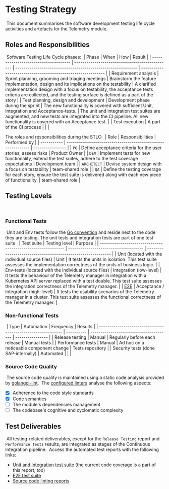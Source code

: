 # Testing Strategy
​
This document summarises the software development testing life cycle activities and artefacts for the Telemetry module.
​
## Roles and Responsibilities
​
Software Testing Life Cycle phases:
​
| Phase                                 | When                                            | How                                                          | Result                                                       |
| ------------------------------------- | ----------------------------------------------- | ------------------------------------------------------------ | ------------------------------------------------------------ |
| Requirement analysis                  | Sprint planning, grooming and triaging meetings | Brainstorm the feature implementation, design and its implications on the testability | A clarified implementation design with a focus on testability, the acceptance tests criteria are collected, and the testing surface is defined as a part of the story |
| Test planning, design and development | Development phase during the sprint             | The new functionality is covered with sufficient Unit, Integration and Acceptance-tests. | The unit and integration test suites are augmented, and new tests are integrated into the CI pipeline. All new functionality is covered with an Acceptance test. |
| Test execution                        | A part of the CI process                        |                                                              |                                                              |
​

The roles and responsibilities during the STLC:
​
| Role        | Responsibilities                                             | Performed by     |
| ----------- | ------------------------------------------------------------ | ---------------- |
| `PO`        | Define acceptance criteria for the user stories, assess risks | Product Owner             |
| `DEV`       | Implement tests for new functionality, extend the test suites, adhere to the test coverage expectations | Development team |
| `ARCHITECT` | Devise system design with a focus on testability             | team-shared role |
| `QA`        | Define the testing coverage for each story, ensure the test suite is delivered along with each new piece of functionality. | team-shared role |
​
## Testing Levels
​
### Functional Tests
​
Unit and Env tests follow the [Go convention](https://go.dev/doc/tutorial/add-a-test) and reside next to the code they are testing. The unit tests and integration tests are part of one test suite.
​
| Test suite                                                   | Testing level                         | Purpose                                                      |
| ------------------------------------------------------------ | ------------------------------------- | ------------------------------------------------------------ |
| Unit (located with the individual source files)              | Unit                                  | It tests the units in isolation. This test suite assesses the implementation correctness of the units of business logic. |
| Env-tests (located with the individual source files)         | Integration  (low-level)              | It tests the behaviour of the Telemetry manager in integration with a Kubernetes API server replaced with a test double. This test suite assesses the integration correctness of the Telemetry manager. |
| [E2E](/test/e2e) | Acceptance / Integration (high-level) | It tests the usability scenarios of the Telemetry manager in a cluster. This test suite assesses the functional correctness of the Telemetry manager. |
​
### Non-functional Tests
​
| Type                                                         | Automation | Frequency                               | Results          |
| ------------------------------------------------------------ | ---------- | --------------------------------------- | ---------------- |
| Release testing | Manual     | Regularly before each release           | Manual tests     |
| Performance tests | Manual     | Ad hoc on a noticeable component change | Tests repository |
| Security tests (done SAP-internally) | Automated  |                                         |                  |
​
### Source Code Quality
​
The source code quality is maintained using a static code analysis provided by [golangci-lint](./governance.md).
​
The [configured linters](./governance.md#linters-in-action) analyse the following aspects:
​
- [x] Adherence to the code style standards
- [x] Code semantics
- [ ] The module's dependencies management
- [ ] The codebase's cognitive and cyclomatic complexity
​
## Test Deliverables
​
All testing-related deliverables, except for the `Release Testing` report and `Performance Tests` results, are integrated as stages of the Continuous Integration pipeline. 
​
Access the automated test reports with the following links:
​
* [Unit and Integration test suite](https://status.build.kyma-project.io/?repo=kyma-project%2Ftelemetry-manager&job=pull-telemetry-manager-unit-test) (the current code coverage is a part of this report, too)
* [E2E test suite](https://status.build.kyma-project.io/?repo=kyma-project%2Ftelemetry-manager&job=pull-telemetry-manager-e2e-test)
* [Source code linting reports](https://status.build.kyma-project.io/?repo=kyma-project%2Ftelemetry-manager&job=pull-telemetry-manager-lint)
​